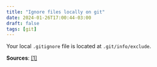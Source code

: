 ```yaml
---
title: "Ignore files locally on git"
date: 2024-01-26T17:00:44-03:00
draft: false
tags: [git]
---
```


Your local `.gitignore` file is located at `.git/info/exclude`.

**Sources**:
[\[1\]](https://gist.github.com/kelvinst/7d508da482d13bb301c9)
